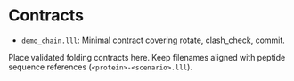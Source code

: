 # Contracts

- `demo_chain.lll`: Minimal contract covering rotate, clash_check, commit.

Place validated folding contracts here. Keep filenames aligned with peptide sequence references (`<protein>-<scenario>.lll`).
